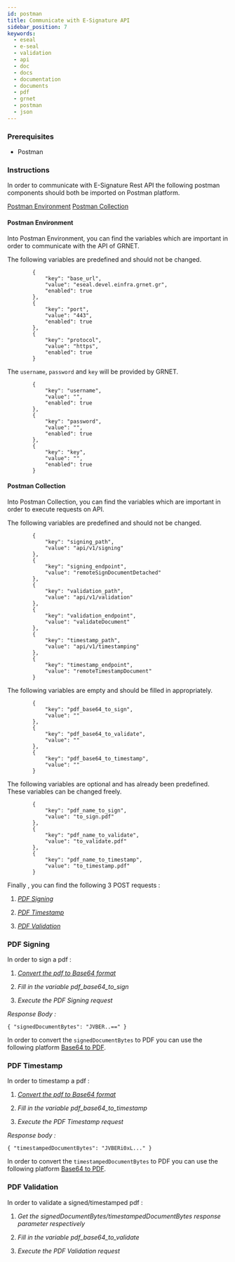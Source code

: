 ```yaml
---
id: postman
title: Communicate with E-Signature API
sidebar_position: 7
keywords:
  - eseal
  - e-seal
  - validation
  - api
  - doc
  - docs
  - documentation
  - documents
  - pdf
  - grnet
  - postman
  - json
---
```



### Prerequisites

- Postman

### Instructions

In order to communicate with E-Signature Rest API the following postman components should both be imported on Postman platform.


[Postman Environment](./assets/eseal_environment.postman_environment.json)
[Postman Collection](./assets/e_signature_rest_api.postman_collection.json)


#### Postman Environment

Into Postman Environment, you can find the variables which are important in order to communicate with the API of GRNET.

The following variables are predefined and should not be changed.
```
		{
			"key": "base_url",
			"value": "eseal.devel.einfra.grnet.gr",
			"enabled": true
		},
		{
			"key": "port",
			"value": "443",
			"enabled": true
		},
		{
			"key": "protocol",
			"value": "https",
			"enabled": true
		}
```

The `username`, `password` and `key` will be provided by GRNET.
```
		{
			"key": "username",
			"value": "",
			"enabled": true
		},
		{
			"key": "password",
			"value": "",
			"enabled": true
		},
		{
			"key": "key",
			"value": "",
			"enabled": true
		}
```
#### Postman Collection

Into Postman Collection, you can find the variables which are important in order to execute requests on API.

The following variables are predefined and should not be changed.
```
		{
			"key": "signing_path",
			"value": "api/v1/signing"
		},
		{
			"key": "signing_endpoint",
			"value": "remoteSignDocumentDetached"
		},
		{
			"key": "validation_path",
			"value": "api/v1/validation"
		},
		{
			"key": "validation_endpoint",
			"value": "validateDocument"
		},
		{
			"key": "timestamp_path",
			"value": "api/v1/timestamping"
		},
		{
			"key": "timestamp_endpoint",
			"value": "remoteTimestampDocument"
		}
```
The following variables are empty and should be filled in appropriately.
```
		{
			"key": "pdf_base64_to_sign",
			"value": ""
		},
		{
			"key": "pdf_base64_to_validate",
			"value": ""
		},
		{
			"key": "pdf_base64_to_timestamp",
			"value": ""
		}
```
The following variables are optional and has already been predefined. These variables can be changed freely.
```
		{
			"key": "pdf_name_to_sign",
			"value": "to_sign.pdf"
		},
		{
			"key": "pdf_name_to_validate",
			"value": "to_validate.pdf"
		},
		{
			"key": "pdf_name_to_timestamp",
			"value": "to_timestamp.pdf"
		}
```
Finally , you can find the following 3 POST requests : 

1. [_PDF Signing_](signing.md#post---sign-a-pdf-document-detached)

2. [_PDF Timestamp_](timestamp.md)

3. [_PDF Validation_](validation.md)



### PDF Signing

In order to sign a pdf :

1. [_Convert the pdf to Base64 format_](https://base64.guru/converter/encode/pdf)

2. _Fill in the variable pdf_base64_to_sign_

3. _Execute the PDF Signing request_

*Response Body :* 

`{
"signedDocumentBytes": "JVBER..=="
}`

In order to convert the `signedDocumentBytes` to PDF you can use the following platform [Base64 to PDF](https://base64.guru/converter/decode/pdf).



### PDF Timestamp

In order to timestamp a pdf :

1. [_Convert the pdf to Base64 format_](https://base64.guru/converter/encode/pdf)

2. _Fill in the variable pdf_base64_to_timestamp_

3. _Execute the PDF Timestamp request_

*Response body :*

`{
"timestampedDocumentBytes": "JVBERi0xL..."
}`

In order to convert the `timestampedDocumentBytes` to PDF you can use the following platform [Base64 to PDF](https://base64.guru/converter/decode/pdf).

### PDF Validation

In order to validate a signed/timestamped pdf :

1) _Get the signedDocumentBytes/timestampedDocumentBytes response parameter respectively_

2) _Fill in the variable pdf_base64_to_validate_

3) _Execute the PDF Validation request_















